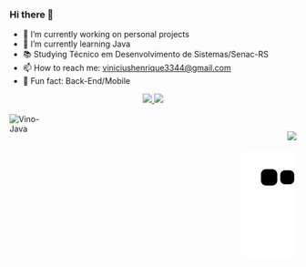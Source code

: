 ### Hi there 👋

- 🔭 I’m currently working on personal projects
- 🌱 I’m currently learning Java
- 📚 Studying Técnico em Desenvolvimento de Sistemas/Senac-RS
- 📫 How to reach me: viniciushenrique3344@gmail.com
- 🔎 Fun fact: Back-End/Mobile

<div align="center">
  <a href="https://github.com/VinoOliveira">
  <img height="180em" src="https://github-readme-stats.vercel.app/api?username=VinoOliveira&show_icons=true&theme=tokyonight&include_all_commits=true&count_private="false"/>
  <img height="180em" src="https://github-readme-stats.vercel.app/api/top-langs/?username=VinoOliveira&layout=compact&langs_count=7&theme=tokyonight"/>

</div>
<div style="display: inline_block"><br>

   <img align="left" alt="Vino-Java" height="70" width="80"  src="https://cdn.jsdelivr.net/gh/devicons/devicon/icons/java/java-plain-wordmark.svg" />
   
</div>
  
    
   ##
    
    
 <div align="right">
   <a href="https://www.linkedin.com/in/vin%C3%ADcius-henrique-sousa-de-oliveira-65484a23b/" target="_blank"><img src="https://img.shields.io/badge/-LinkedIn-%230077B5?style=for-the-badge&logo=linkedin&logoColor=white" target="_blank"></a> 
 
 
![Snake animation](https://github.com/VinoOliveira/VinoOliveira/blob/output/github-contribution-grid-snake.svg)
